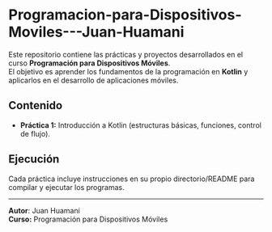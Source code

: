 # Programacion-para-Dispositivos-Moviles---Juan-Huamani

Este repositorio contiene las prácticas y proyectos desarrollados en el curso **Programación para Dispositivos Móviles**.  
El objetivo es aprender los fundamentos de la programación en **Kotlin** y aplicarlos en el desarrollo de aplicaciones móviles.

## Contenido
- **Práctica 1:** Introducción a Kotlin (estructuras básicas, funciones, control de flujo).  

## Ejecución
Cada práctica incluye instrucciones en su propio directorio/README para compilar y ejecutar los programas.

---

 **Autor**: Juan Huamani  
 **Curso:** Programación para Dispositivos Móviles

